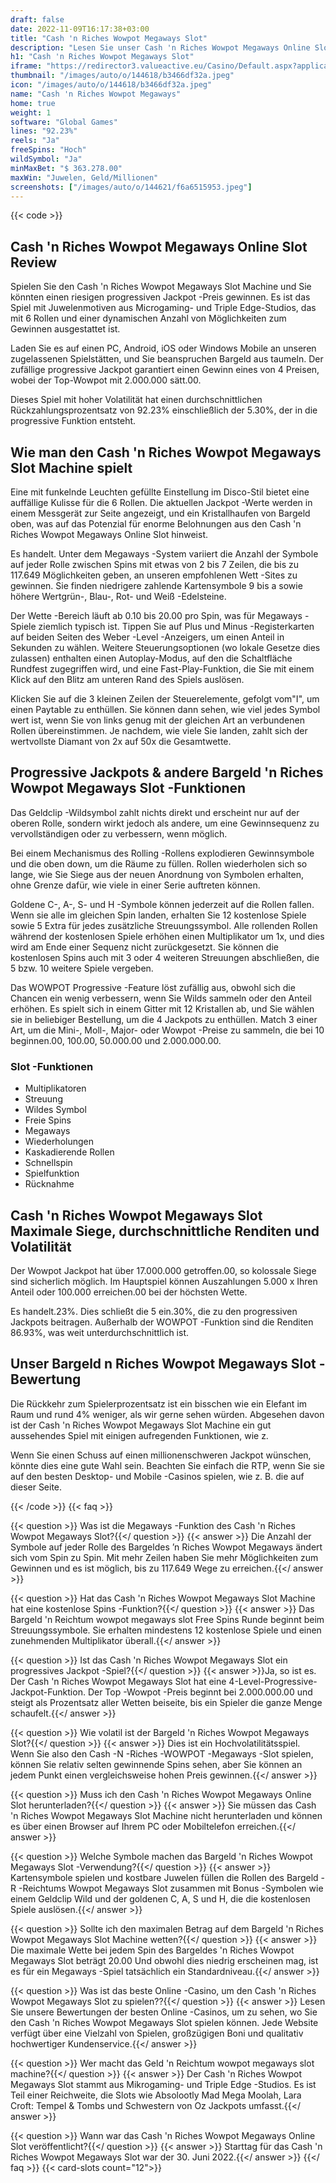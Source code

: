 ```yaml
---
draft: false
date: 2022-11-09T16:17:38+03:00
title: "Cash 'n Riches Wowpot Megaways Slot"
description: "Lesen Sie unser Cash 'n Riches Wowpot Megaways Online Slot -Bewertung, wo wir uns das Gameplay, die Funktionen und das Spielen mit dem besten Casino -Bonus ansehen."
h1: "Cash 'n Riches Wowpot Megaways Slot"
iframe: "https://redirector3.valueactive.eu/Casino/Default.aspx?applicationid=4123&gameid=cashNRichesWOWPOTDesktop&ul=en&playmode=demo&serverid=21113"
thumbnail: "/images/auto/o/144618/b3466df32a.jpeg"
icon: "/images/auto/o/144618/b3466df32a.jpeg"
name: "Cash 'n Riches Wowpot Megaways"
home: true
weight: 1
software: "Global Games"
lines: "92.23%"
reels: "Ja"
freeSpins: "Hoch"
wildSymbol: "Ja"
minMaxBet: "$ 363.278.00"
maxWin: "Juwelen, Geld/Millionen"
screenshots: ["/images/auto/o/144621/f6a6515953.jpeg"]
---
```


{{< code >}}<h2>Cash 'n Riches Wowpot Megaways Online Slot Review</h2><p>Spielen Sie den Cash 'n Riches Wowpot Megaways Slot Machine und Sie könnten einen riesigen progressiven Jackpot -Preis gewinnen. Es ist das Spiel mit Juwelenmotiven aus Microgaming- und Triple Edge-Studios, das mit 6 Rollen und einer dynamischen Anzahl von Möglichkeiten zum Gewinnen ausgestattet ist.</p><p>Laden Sie es auf einen PC, Android, iOS oder Windows Mobile an unseren zugelassenen Spielstätten, und Sie beanspruchen Bargeld aus taumeln. Der zufällige progressive Jackpot garantiert einen Gewinn eines von 4 Preisen, wobei der Top-Wowpot mit 2.000.000 sätt.00.</p><p>Dieses Spiel mit hoher Volatilität hat einen durchschnittlichen Rückzahlungsprozentsatz von 92.23% einschließlich der 5.30%, der in die progressive Funktion entsteht.</p><h2>Wie man den Cash 'n Riches Wowpot Megaways Slot Machine spielt</h2><p>Eine mit funkelnde Leuchten gefüllte Einstellung im Disco-Stil bietet eine auffällige Kulisse für die 6 Rollen. Die aktuellen Jackpot -Werte werden in einem Messgerät zur Seite angezeigt, und ein Kristallhaufen von Bargeld oben, was auf das Potenzial für enorme Belohnungen aus den Cash 'n Riches Wowpot Megaways Online Slot hinweist.</p><p>Es handelt. Unter dem Megaways -System variiert die Anzahl der Symbole auf jeder Rolle zwischen Spins mit etwas von 2 bis 7 Zeilen, die bis zu 117.649 Möglichkeiten geben, an unseren empfohlenen Wett -Sites zu gewinnen. Sie finden niedrigere zahlende Kartensymbole 9 bis a sowie höhere Wertgrün-, Blau-, Rot- und Weiß -Edelsteine.</p><p>Der Wette -Bereich läuft ab 0.10 bis 20.00 pro Spin, was für Megaways -Spiele ziemlich typisch ist. Tippen Sie auf Plus und Minus -Registerkarten auf beiden Seiten des Weber -Level -Anzeigers, um einen Anteil in Sekunden zu wählen. Weitere Steuerungsoptionen (wo lokale Gesetze dies zulassen) enthalten einen Autoplay-Modus, auf den die Schaltfläche Rundfest zugegriffen wird, und eine Fast-Play-Funktion, die Sie mit einem Klick auf den Blitz am unteren Rand des Spiels auslösen.</p><p>Klicken Sie auf die 3 kleinen Zeilen der Steuerelemente, gefolgt vom"I", um einen Paytable zu enthüllen. Sie können dann sehen, wie viel jedes Symbol wert ist, wenn Sie von links genug mit der gleichen Art an verbundenen Rollen übereinstimmen. Je nachdem, wie viele Sie landen, zahlt sich der wertvollste Diamant von 2x auf 50x die Gesamtwette.</p><h2>Progressive Jackpots & andere Bargeld 'n Riches Wowpot Megaways Slot -Funktionen</h2><p>Das Geldclip -Wildsymbol zahlt nichts direkt und erscheint nur auf der oberen Rolle, sondern wirkt jedoch als andere, um eine Gewinnsequenz zu vervollständigen oder zu verbessern, wenn möglich.</p><p>Bei einem Mechanismus des Rolling -Rollens explodieren Gewinnsymbole und die oben down, um die Räume zu füllen. Rollen wiederholen sich so lange, wie Sie Siege aus der neuen Anordnung von Symbolen erhalten, ohne Grenze dafür, wie viele in einer Serie auftreten können.</p><p>Goldene C-, A-, S- und H -Symbole können jederzeit auf die Rollen fallen. Wenn sie alle im gleichen Spin landen, erhalten Sie 12 kostenlose Spiele sowie 5 Extra für jedes zusätzliche Streuungssymbol. Alle rollenden Rollen während der kostenlosen Spiele erhöhen einen Multiplikator um 1x, und dies wird am Ende einer Sequenz nicht zurückgesetzt. Sie können die kostenlosen Spins auch mit 3 oder 4 weiteren Streuungen abschließen, die 5 bzw. 10 weitere Spiele vergeben.</p><p>Das WOWPOT Progressive -Feature löst zufällig aus, obwohl sich die Chancen ein wenig verbessern, wenn Sie Wilds sammeln oder den Anteil erhöhen. Es spielt sich in einem Gitter mit 12 Kristallen ab, und Sie wählen sie in beliebiger Bestellung, um die 4 Jackpots zu enthüllen. Match 3 einer Art, um die Mini-, Moll-, Major- oder Wowpot -Preise zu sammeln, die bei 10 beginnen.00, 100.00, 50.000.00 und 2.000.000.00.</p><h3>
Slot -Funktionen</h3><ul>
<li></span>
Multiplikatoren</li>
<li></span>
Streuung</li>
<li></span>
Wildes Symbol</li>
<li></span>
Freie Spins</li>
<li></span>
Megaways</li>
<li></span>
Wiederholungen</li>
<li></span>
Kaskadierende Rollen</li>
<li></span>
Schnellspin</li>
<li></span>
Spielfunktion</li>
<li></span>
Rücknahme</li></ul><h2>Cash 'n Riches Wowpot Megaways Slot Maximale Siege, durchschnittliche Renditen und Volatilität</h2><p>Der Wowpot Jackpot hat über 17.000.000 getroffen.00, so kolossale Siege sind sicherlich möglich. Im Hauptspiel können Auszahlungen 5.000 x Ihren Anteil oder 100.000 erreichen.00 bei der höchsten Wette.</p><p>Es handelt.23%. Dies schließt die 5 ein.30%, die zu den progressiven Jackpots beitragen. Außerhalb der WOWPOT -Funktion sind die Renditen 86.93%, was weit unterdurchschnittlich ist.</p><h2>Unser Bargeld n Riches Wowpot Megaways Slot -Bewertung</h2><p>Die Rückkehr zum Spielerprozentsatz ist ein bisschen wie ein Elefant im Raum und rund 4% weniger, als wir gerne sehen würden. Abgesehen davon ist der Cash 'n Riches Wowpot Megaways Slot Machine ein gut aussehendes Spiel mit einigen aufregenden Funktionen, wie z.</p><p>Wenn Sie einen Schuss auf einen millionenschweren Jackpot wünschen, könnte dies eine gute Wahl sein. Beachten Sie einfach die RTP, wenn Sie sie auf den besten Desktop- und Mobile -Casinos spielen, wie z. B. die auf dieser Seite.</p>
{{< /code >}}
{{< faq >}}

{{< question >}} Was ist die Megaways -Funktion des Cash 'n Riches Wowpot Megaways Slot?{{</ question >}}
{{< answer >}} Die Anzahl der Symbole auf jeder Rolle des Bargeldes ’n Riches Wowpot Megaways ändert sich vom Spin zu Spin. Mit mehr Zeilen haben Sie mehr Möglichkeiten zum Gewinnen und es ist möglich, bis zu 117.649 Wege zu erreichen.{{</ answer >}}

{{< question >}} Hat das Cash 'n Riches Wowpot Megaways Slot Machine hat eine kostenlose Spins -Funktion?{{</ question >}}
{{< answer >}} Das Bargeld 'n Reichtum wowpot megaways slot Free Spins Runde beginnt beim Streuungssymbole. Sie erhalten mindestens 12 kostenlose Spiele und einen zunehmenden Multiplikator überall.{{</ answer >}}

{{< question >}} Ist das Cash 'n Riches Wowpot Megaways Slot ein progressives Jackpot -Spiel?{{</ question >}}
{{< answer >}}Ja, so ist es. Der Cash 'n Riches Wowpot Megaways Slot hat eine 4-Level-Progressive-Jackpot-Funktion. Der Top -Wowpot -Preis beginnt bei 2.000.000.00 und steigt als Prozentsatz aller Wetten beiseite, bis ein Spieler die ganze Menge schaufelt.{{</ answer >}}

{{< question >}} Wie volatil ist der Bargeld 'n Riches Wowpot Megaways Slot?{{</ question >}}
{{< answer >}} Dies ist ein Hochvolatilitätsspiel. Wenn Sie also den Cash -N -Riches -WOWPOT -Megaways -Slot spielen, können Sie relativ selten gewinnende Spins sehen, aber Sie können an jedem Punkt einen vergleichsweise hohen Preis gewinnen.{{</ answer >}}

{{< question >}} Muss ich den Cash 'n Riches Wowpot Megaways Online Slot herunterladen?{{</ question >}}
{{< answer >}} Sie müssen das Cash 'n Riches Wowpot Megaways Slot Machine nicht herunterladen und können es über einen Browser auf Ihrem PC oder Mobiltelefon erreichen.{{</ answer >}}

{{< question >}} Welche Symbole machen das Bargeld 'n Riches Wowpot Megaways Slot -Verwendung?{{</ question >}}
{{< answer >}} Kartensymbole spielen und kostbare Juwelen füllen die Rollen des Bargeld -R -Reichtums Wowpot Megaways Slot zusammen mit Bonus -Symbolen wie einem Geldclip Wild und der goldenen C, A, S und H, die die kostenlosen Spiele auslösen.{{</ answer >}}

{{< question >}} Sollte ich den maximalen Betrag auf dem Bargeld 'n Riches Wowpot Megaways Slot Machine wetten?{{</ question >}}
{{< answer >}} Die maximale Wette bei jedem Spin des Bargeldes 'n Riches Wowpot Megaways Slot beträgt 20.00 Und obwohl dies niedrig erscheinen mag, ist es für ein Megaways -Spiel tatsächlich ein Standardniveau.{{</ answer >}}

{{< question >}} Was ist das beste Online -Casino, um den Cash 'n Riches Wowpot Megaways Slot zu spielen??{{</ question >}}
{{< answer >}} Lesen Sie unsere Bewertungen der besten Online -Casinos, um zu sehen, wo Sie den Cash 'n Riches Wowpot Megaways Slot spielen können. Jede Website verfügt über eine Vielzahl von Spielen, großzügigen Boni und qualitativ hochwertiger Kundenservice.{{</ answer >}}

{{< question >}} Wer macht das Geld 'n Reichtum wowpot megaways slot machine?{{</ question >}}
{{< answer >}} Der Cash 'n Riches Wowpot Megaways Slot stammt aus Mikrogaming- und Triple Edge -Studios. Es ist Teil einer Reichweite, die Slots wie Absolootly Mad Mega Moolah, Lara Croft: Tempel & Tombs und Schwestern von Oz Jackpots umfasst.{{</ answer >}}

{{< question >}} Wann war das Cash 'n Riches Wowpot Megaways Online Slot veröffentlicht?{{</ question >}}
{{< answer >}} Starttag für das Cash 'n Riches Wowpot Megaways Slot war der 30. Juni 2022.{{</ answer >}}
{{</ faq >}}
{{< card-slots count="12">}}